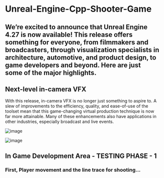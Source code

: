 # Unreal-Engine-Cpp-Shooter-Game
## We’re excited to announce that Unreal Engine 4.27 is now available! This release offers something for everyone, from filmmakers and broadcasters, through visualization specialists in architecture, automotive, and product design, to game developers and beyond. Here are just some of the major highlights.  


## Next-level in-camera VFX
With this release, in-camera VFX is no longer just something to aspire to. A slew of improvements to the efficiency, quality, and ease-of-use of the toolset mean that this game-changing virtual production technique is now far more attainable. Many of these enhancements also have applications in other industries, especially broadcast and live events.

![image](https://user-images.githubusercontent.com/72495317/143274508-2b619450-7a33-494c-a082-efcc6b78e424.png)

![image](https://user-images.githubusercontent.com/72495317/143274619-905f0045-e6b5-4a35-927b-dbc9ade67275.png)

## In Game Development Area - TESTING PHASE - 1 
### First, Player movement and the line trace for shooting...
